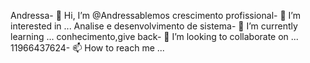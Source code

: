 Andressa- 👋 Hi, I’m @Andressablemos
crescimento profissional- 👀 I’m interested in ...
Analise e desenvolvimento de sistema- 🌱 I’m currently learning ...
conhecimento,give back- 💞️ I’m looking to collaborate on ...
11966437624- 📫 How to reach me ...

<!---
Andressablemos/Andressablemos is a ✨ special ✨ repository because its `README.md` (this file) appears on your GitHub profile.
You can click the Preview link to take a look at your changes.
--->

